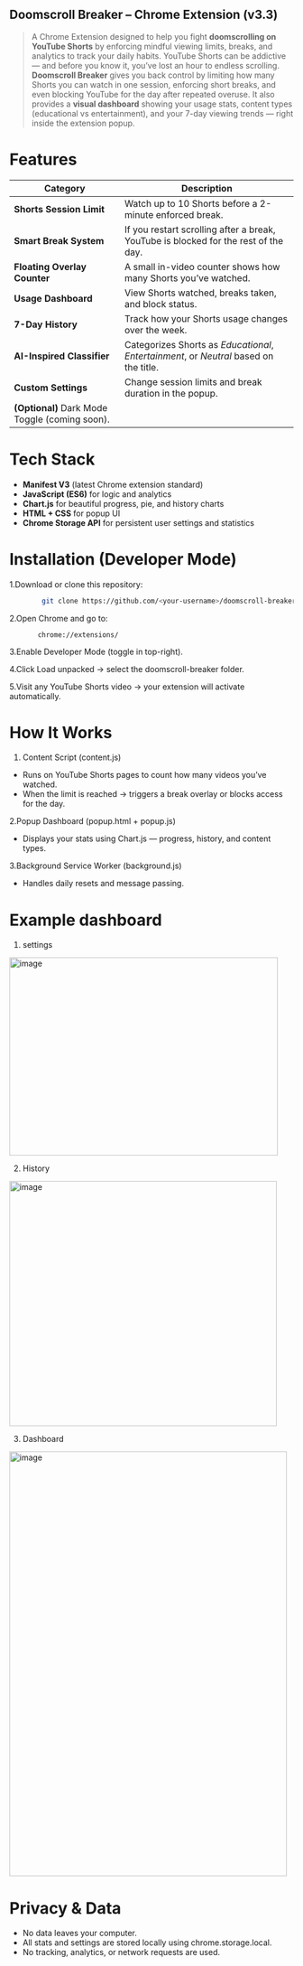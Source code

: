 ## Doomscroll Breaker – Chrome Extension (v3.3)

> A Chrome Extension designed to help you fight **doomscrolling on YouTube Shorts** by enforcing mindful viewing limits, breaks, and analytics to track your daily habits.
> YouTube Shorts can be addictive — and before you know it, you’ve lost an hour to endless scrolling.  
**Doomscroll Breaker** gives you back control by limiting how many Shorts you can watch in one session, enforcing short breaks, and even blocking YouTube for the day after repeated overuse.
> It also provides a **visual dashboard** showing your usage stats, content types (educational vs entertainment), and your 7-day viewing trends — right inside the extension popup.

# Features

| Category | Description |
|-----------|--------------|
| **Shorts Session Limit** | Watch up to 10 Shorts before a 2-minute enforced break. |
| **Smart Break System** | If you restart scrolling after a break, YouTube is blocked for the rest of the day. |
| **Floating Overlay Counter** | A small in-video counter shows how many Shorts you’ve watched. |
| **Usage Dashboard** | View Shorts watched, breaks taken, and block status. |
| **7-Day History** | Track how your Shorts usage changes over the week. |
| **AI-Inspired Classifier** | Categorizes Shorts as *Educational*, *Entertainment*, or *Neutral* based on the title. |
| **Custom Settings** | Change session limits and break duration in the popup. |
| **(Optional)** Dark Mode Toggle (coming soon). |

# Tech Stack
- **Manifest V3** (latest Chrome extension standard)
- **JavaScript (ES6)** for logic and analytics
- **Chart.js** for beautiful progress, pie, and history charts
- **HTML + CSS** for popup UI
- **Chrome Storage API** for persistent user settings and statistics

  
# Installation (Developer Mode)

1.Download or clone this repository:
   ```bash
           git clone https://github.com/<your-username>/doomscroll-breaker.git
   ```
2.Open Chrome and go to:
   
           chrome://extensions/

3.Enable Developer Mode (toggle in top-right).

4.Click Load unpacked → select the doomscroll-breaker folder.

5.Visit any YouTube Shorts video → your extension will activate automatically.

# How It Works

1. Content Script (content.js)
- Runs on YouTube Shorts pages to count how many videos you’ve watched.
- When the limit is reached → triggers a break overlay or blocks access for the day.

2.Popup Dashboard (popup.html + popup.js)
- Displays your stats using Chart.js — progress, history, and content types.

3.Background Service Worker (background.js)
- Handles daily resets and message passing.

# Example dashboard

1. settings 
<img width="476" height="351" alt="image" src="https://github.com/user-attachments/assets/eb6847e0-06c7-4ed4-a5fc-eff2574ba070" />

2. History 
<img width="474" height="434" alt="image" src="https://github.com/user-attachments/assets/9df1aab4-42fc-46e2-ac60-a471d05bae40" />

3. Dashboard
  <img width="492" height="752" alt="image" src="https://github.com/user-attachments/assets/130f6289-77bf-4600-a420-27bead877825" />


# Privacy & Data
- No data leaves your computer.
- All stats and settings are stored locally using chrome.storage.local.
- No tracking, analytics, or network requests are used.
